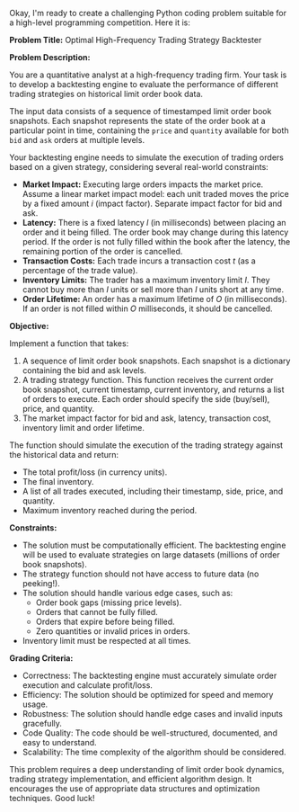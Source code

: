 Okay, I'm ready to create a challenging Python coding problem suitable for a high-level programming competition. Here it is:

**Problem Title:** Optimal High-Frequency Trading Strategy Backtester

**Problem Description:**

You are a quantitative analyst at a high-frequency trading firm. Your task is to develop a backtesting engine to evaluate the performance of different trading strategies on historical limit order book data.

The input data consists of a sequence of timestamped limit order book snapshots. Each snapshot represents the state of the order book at a particular point in time, containing the `price` and `quantity` available for both `bid` and `ask` orders at multiple levels.

Your backtesting engine needs to simulate the execution of trading orders based on a given strategy, considering several real-world constraints:

*   **Market Impact:** Executing large orders impacts the market price. Assume a linear market impact model: each unit traded moves the price by a fixed amount *i* (impact factor). Separate impact factor for bid and ask.
*   **Latency:** There is a fixed latency *l* (in milliseconds) between placing an order and it being filled. The order book may change during this latency period. If the order is not fully filled within the book after the latency, the remaining portion of the order is cancelled.
*   **Transaction Costs:** Each trade incurs a transaction cost *t* (as a percentage of the trade value).
*   **Inventory Limits:** The trader has a maximum inventory limit *I*. They cannot buy more than *I* units or sell more than *I* units short at any time.
*   **Order Lifetime:** An order has a maximum lifetime of *O* (in milliseconds). If an order is not filled within *O* milliseconds, it should be cancelled.

**Objective:**

Implement a function that takes:

1.  A sequence of limit order book snapshots. Each snapshot is a dictionary containing the bid and ask levels.
2.  A trading strategy function. This function receives the current order book snapshot, current timestamp, current inventory, and returns a list of orders to execute. Each order should specify the side (buy/sell), price, and quantity.
3.  The market impact factor for bid and ask, latency, transaction cost, inventory limit and order lifetime.

The function should simulate the execution of the trading strategy against the historical data and return:

*   The total profit/loss (in currency units).
*   The final inventory.
*   A list of all trades executed, including their timestamp, side, price, and quantity.
*   Maximum inventory reached during the period.

**Constraints:**

*   The solution must be computationally efficient. The backtesting engine will be used to evaluate strategies on large datasets (millions of order book snapshots).
*   The strategy function should not have access to future data (no peeking!).
*   The solution should handle various edge cases, such as:
    *   Order book gaps (missing price levels).
    *   Orders that cannot be fully filled.
    *   Orders that expire before being filled.
    *   Zero quantities or invalid prices in orders.
*   Inventory limit must be respected at all times.

**Grading Criteria:**

*   Correctness: The backtesting engine must accurately simulate order execution and calculate profit/loss.
*   Efficiency: The solution should be optimized for speed and memory usage.
*   Robustness: The solution should handle edge cases and invalid inputs gracefully.
*   Code Quality: The code should be well-structured, documented, and easy to understand.
*   Scalability: The time complexity of the algorithm should be considered.

This problem requires a deep understanding of limit order book dynamics, trading strategy implementation, and efficient algorithm design. It encourages the use of appropriate data structures and optimization techniques. Good luck!

